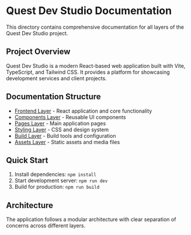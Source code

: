 # Quest Dev Studio Documentation

This directory contains comprehensive documentation for all layers of the Quest Dev Studio project.

## Project Overview

Quest Dev Studio is a modern React-based web application built with Vite, TypeScript, and Tailwind CSS. It provides a platform for showcasing development services and client projects.

## Documentation Structure

- [Frontend Layer](./frontend-layer.md) - React application and core functionality
- [Components Layer](./components-layer.md) - Reusable UI components
- [Pages Layer](./pages-layer.md) - Main application pages
- [Styling Layer](./styling-layer.md) - CSS and design system
- [Build Layer](./build-layer.md) - Build tools and configuration
- [Assets Layer](./assets-layer.md) - Static assets and media files

## Quick Start

1. Install dependencies: `npm install`
2. Start development server: `npm run dev`
3. Build for production: `npm run build`

## Architecture

The application follows a modular architecture with clear separation of concerns across different layers.
